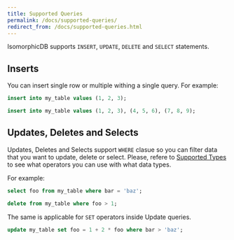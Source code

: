 ```yaml
---
title: Supported Queries
permalink: /docs/supported-queries/
redirect_from: /docs/supported-queries.html
---
```


IsomorphicDB supports `INSERT`, `UPDATE`, `DELETE` and `SELECT` statements.

## Inserts

You can insert single row or multiple withing a single query.
For example:

```sql
insert into my_table values (1, 2, 3);

insert into my_table values (1, 2, 3), (4, 5, 6), (7, 8, 9);
```

## Updates, Deletes and Selects

Updates, Deletes and Selects support `WHERE` clasue so you can filter data that you want to update, delete or select.
Please, refere to [Supported Types](/docs/supported-types/) to see what operators you can use with what data types.

For example:

```sql
select foo from my_table where bar = 'baz';

delete from my_table where foo > 1;
```

The same is applicable for `SET` operators inside Update queries.

```sql
update my_table set foo = 1 + 2 * foo where bar > 'baz';
```
